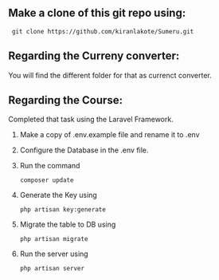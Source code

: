 ## Make a clone of this git repo using: 
   ```
    git clone https://github.com/kiranlakote/Sumeru.git
   ```
   
## Regarding the Curreny converter:
You will find the different folder for that as currenct converter.


## Regarding the Course:
Completed that task using the Laravel Framework.

1. Make a copy of .env.example file and rename it to .env

2. Configure the Database in the .env file.

3. Run the command 
   ```
   composer update
   ```

4. Generate the Key using 
   ```
   php artisan key:generate
   ```

5. Migrate the table to DB using 
   ```
   php artisan migrate
   ```

6. Run the server using 
   ```
   php artisan server
   ```
